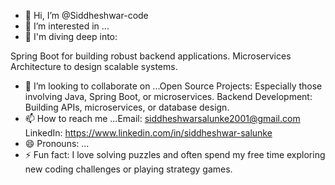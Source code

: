 - 👋 Hi, I’m @Siddheshwar-code
- 👀 I’m interested in ...
- 🌱  I'm diving deep into:

Spring Boot for building robust backend applications.
Microservices Architecture to design scalable systems.
- 💞️ I’m looking to collaborate on ...Open Source Projects: Especially those involving Java, Spring Boot, or microservices.
Backend Development: Building APIs, microservices, or database design.
- 📫 How to reach me ...Email: siddheshwarsalunke2001@gmail.com
LinkedIn: https://www.linkedin.com/in/siddheshwar-salunke
- 😄 Pronouns: ...
- ⚡ Fun fact: I love solving puzzles and often spend my free time exploring new coding challenges or playing strategy games.



<!---
Siddheshwar-code/Siddheshwar-code is a ✨ special ✨ repository because its `README.md` (this file) appears on your GitHub profile.
You can click the Preview link to take a look at your changes.
--->
